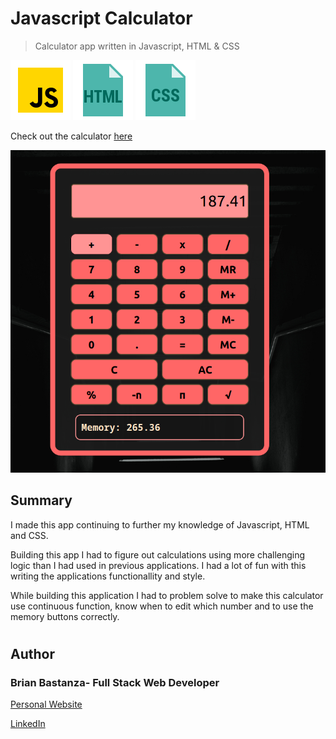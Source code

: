 # Javascript Calculator

> Calculator app written in Javascript, HTML & CSS

![js](MDimages/javascript.png) ![html](MDimages/html.png) ![css](MDimages/css.png)

Check out the calculator [here](https://bbastanza.github.io/Calculator/)

![Screenshot](MDimages/screenshot.png)

## Summary

I made this app continuing to further my knowledge of Javascript, HTML and CSS.

Building this app I had to figure out calculations using more challenging logic than I had used in previous applications. I had a lot of fun with this writing the applications functionallity and style.

While building this application I had to problem solve to make this calculator use continuous function, know when to edit which number and to use the memory buttons correctly.

#

## Author

### Brian Bastanza- Full Stack Web Developer

[Personal Website](www.brianbastanza.me)

[LinkedIn](www.linkedin.com/in/brian-bastanza-9035397b)
